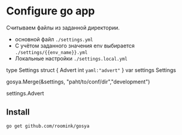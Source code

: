# Configure go app

Считываем файлы из заданной директории.
* основной файл `./settings.yml`
* С учётом заданного  значения env выбирается `./settings/{{env_name}}.yml`
* Локальные настройки `./settings.local.yml`

type Settings struct {
  Advert int `yaml:"advert"`
}
var settings Settings

gosya.Merge(&settings, "paht/to/conf/dir","development")

settings.Advert

## Install

    go get github.com/roomink/gosya